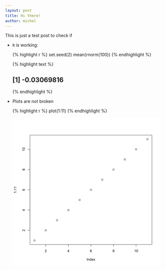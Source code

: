 ```yaml
---
layout: post
title: Hi there!
author: michel
---
```


This is just a test post to check if

* `R` is working:
  
  {% highlight r %}
  set.seed(2)
  mean(rnorm(100))
  {% endhighlight %}
  
  
  
  {% highlight text %}
  ## [1] -0.03069816
  {% endhighlight %}
* Plots are not broken
  
  {% highlight r %}
  plot(1:11)
  {% endhighlight %}
  
  ![plot of chunk example-plot](../figures/example-plot-1.svg) 
